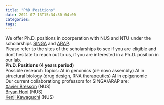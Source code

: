 ```yaml
---
title: "PhD Positions"
date: 2021-07-13T15:34:30-04:00
categories:
tags:
---
```

We offer Ph.D. positions in coorperation with NUS and NTU under the scholarships [SINGA](https://www.a-star.edu.sg/Scholarships/for-graduate-studies/singapore-international-graduate-award-singa) and [ARAP](https://www.a-star.edu.sg/Scholarships/for-graduate-studies/a-star-research-attachment-programme).  <br />
Please refer to the sites of the scholarships to see if you are eligible and dont hesitate to reach out to us, if you are interested in a Ph.D. position in our lab. <br />
<b>Ph.D. Positions (4 years period) </b>  <br />
Possible research Topics:
AI in genomics (de novo assembly)
AI in structural biology (drug design, RNA therapeutics)
AI in epigenomic <br /> 
Our current collaborationg professors for SINGA/ARAP are: <br />
[Xavier Bresson](https://graphdeeplearning.github.io/authors/xavier-bresson/) (NUS) <br />
[Bryan Hooi](https://bhooi.github.io/) (NUS) <br />
[Kenji Kawaguchi](https://www.comp.nus.edu.sg/cs/people/kenji/) (NUS) <br />

